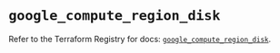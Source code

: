 # `google_compute_region_disk`

Refer to the Terraform Registry for docs: [`google_compute_region_disk`](https://registry.terraform.io/providers/hashicorp/google/5.45.2/docs/resources/compute_region_disk).
